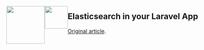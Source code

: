 <p align="center">
<img src="https://res.cloudinary.com/dtfbvvkyp/image/upload/v1566331377/laravel-logolockup-cmyk-red.svg" height="100" style="float: left;">
<img src="https://images.contentstack.io/v3/assets/bltefdd0b53724fa2ce/blt280217a63b82a734/5bbdaacf63ed239936a7dd56/elastic-logo.svg" height="60" style="float: left;">
</p>

## Elasticsearch in your Laravel App

[Original article](https://madewithlove.com/how-to-integrate-elasticsearch-in-your-laravel-app-2019-edition/).
